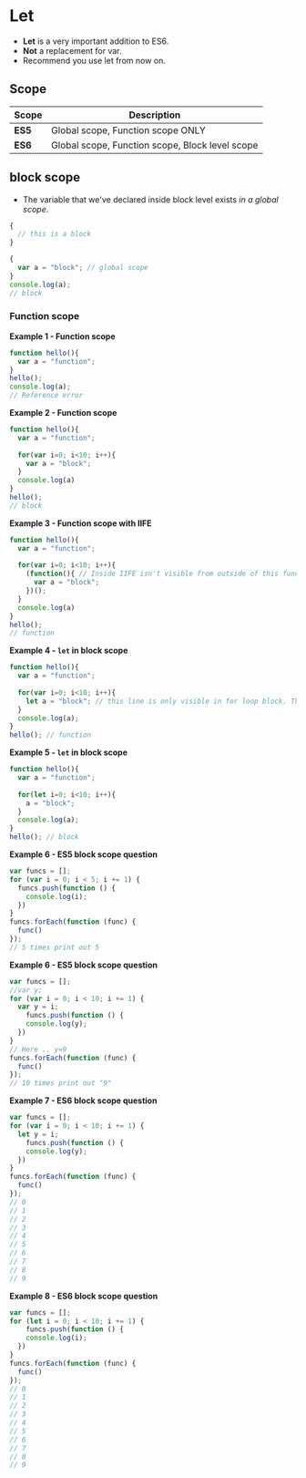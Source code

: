 # Let

- **Let** is a very important addition to ES6.
- **Not** a replacement for var.
- Recommend you use let from now on.

## Scope

| Scope        | Description | 
| ------------- |-------------| 
| **ES5**      | Global scope, Function scope ONLY  | 
| **ES6**      | Global scope, Function scope, Block level scope | 

## block scope 
- The variable that we've declared inside block level exists _in a global scope_.

```js
{
  // this is a block
}
```

```js
{
  var a = "block"; // global scope
}
console.log(a);
// block
```

### Function scope
**Example 1 - Function scope**

```js
function hello(){
  var a = "function";
}
hello();
console.log(a);
// Reference error
```

**Example 2 - Function scope**

```js
function hello(){
  var a = "function";
  
  for(var i=0; i<10; i++){
    var a = "block";
  }
  console.log(a)
}
hello();
// block
```
**Example 3 - Function scope with IIFE**

```js
function hello(){
  var a = "function";
  
  for(var i=0; i<10; i++){
    (function(){ // Inside IIFE isn't visible from outside of this function.
      var a = "block";
    })();
  }
  console.log(a)
}
hello();
// function
```

**Example 4 - `let` in block scope**
```js
function hello(){
  var a = "function";
  
  for(var i=0; i<10; i++){
    let a = "block"; // this line is only visible in for loop block. That's why a prints "function".
  }
  console.log(a);
}
hello(); // function
```

**Example 5 - `let` in block scope**
```js
function hello(){
  var a = "function";
  
  for(let i=0; i<10; i++){
    a = "block";
  }
  console.log(a);
}
hello(); // block
```

**Example 6 - ES5 block scope question**

```js
var funcs = [];
for (var i = 0; i < 5; i += 1) {
  funcs.push(function () {
    console.log(i);
  })
}
funcs.forEach(function (func) {
  func()
});
// 5 times print out 5
```

**Example 6 - ES5 block scope question**
```js
var funcs = [];
//var y;
for (var i = 0; i < 10; i += 1) {
  var y = i;
    funcs.push(function () {
    console.log(y);
  })
}
// Here .. y=9
funcs.forEach(function (func) {
  func()
});
// 10 times print out "9"
```

**Example 7 - ES6 block scope question**
```js
var funcs = [];
for (var i = 0; i < 10; i += 1) {
  let y = i;
    funcs.push(function () {
    console.log(y);
  })
}
funcs.forEach(function (func) {
  func()
});
// 0
// 1
// 2
// 3
// 4
// 5
// 6
// 7
// 8
// 9
```

**Example 8 - ES6 block scope question**
```js
var funcs = [];
for (let i = 0; i < 10; i += 1) {
    funcs.push(function () {
    console.log(i);
  })
}
funcs.forEach(function (func) {
  func()
});
// 0
// 1
// 2
// 3
// 4
// 5
// 6
// 7
// 8
// 9
```